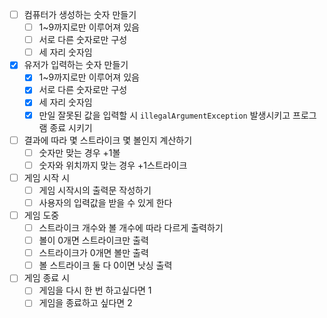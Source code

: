 - [ ] 컴퓨터가 생성하는 숫자 만들기
    - [ ] 1~9까지로만 이루어져 있음
    - [ ] 서로 다른 숫자로만 구성
    - [ ] 세 자리 숫자임
- [x] 유저가 입력하는 숫자 만들기
  - [x] 1~9까지로만 이루어져 있음
  - [x] 서로 다른 숫자로만 구성
  - [x] 세 자리 숫자임
  - [x] 만일 잘못된 값을 입력할 시 `illegalArgumentException` 발생시키고
  프로그램 종료 시키기
- [ ] 결과에 따라 몇 스트라이크 몇 볼인지 계산하기
  - [ ] 숫자만 맞는 경우 +1볼
  - [ ] 숫자와 위치까지 맞는 경우 +1스트라이크
- [ ] 게임 시작 시
  - [ ] 게임 시작시의 출력문 작성하기
  - [ ] 사용자의 입력값을 받을 수 있게 한다
- [ ] 게임 도중
  - [ ] 스트라이크 개수와 볼 개수에 따라 다르게 출력하기
  - [ ] 볼이 0개면 스트라이크만 출력
  - [ ] 스트라이크가 0개면 볼만 출력
  - [ ] 볼 스트라이크 둘 다 0이면 낫싱 출력
- [ ] 게임 종료 시
  - [ ] 게임을 다시 한 번 하고싶다면 1
  - [ ] 게임을 종료하고 싶다면 2